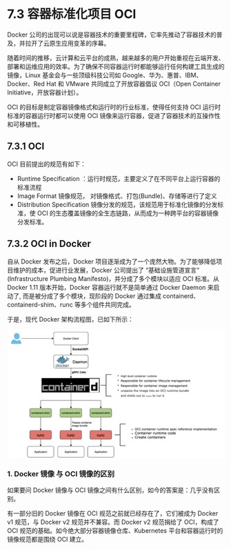 # 7.3 容器标准化项目 OCI

Docker 公司的出现可以说是容器技术的重要里程碑，它率先推动了容器技术的普及，并拉开了云原生应用变革的序幕。

随着时间的推移，云计算和云平台的成熟，越来越多的用户开始重视在云端开发、部署和运维应用的效率。为了确保不同容器运行时都能够运行任何构建工具生成的镜像，Linux 基金会与一些顶级科技公司如 Google、华为、惠普、IBM、Docker、Red Hat 和 VMware 共同成立了开放容器倡议 OCI（Open Container Initiative，开放容器计划）。

OCI 的目标是制定容器镜像格式和运行时的行业标准，使得任何支持 OCI 运行时标准的容器运行时都可以使用 OCI 镜像来运行容器，促进了容器技术的互操作性和可移植性。


## 7.3.1 OCI

OCI 目前提出的规范有如下：

- Runtime Specification	：运行时规范，主要定义了在不同平台上运行容器的标准流程
- Image Format 镜像规范， 对镜像格式、打包(Bundle)、存储等进行了定义
- Distribution Specification 镜像分发的规范，该规范用于标准化镜像的分发标准，使 OCI 的生态覆盖镜像的全生态链路，从而成为一种跨平台的容器镜像分发标准。


## 7.3.2 OCI in Docker

自从 Docker 发布之后，Docker 项目逐渐成为了一个庞然大物。为了能够降低项目维护的成本，促进行业发展，Docker 公司提出了 “基础设施管道宣言” (Infrastructure Plumbing Manifesto)，并分成了多个模块以适应 OCI 标准。从 Docker 1.11 版本开始，Docker 容器运行就不是简单通过 Docker Daemon 来启动了, 而是被分成了多个模块，现阶段的 Docker 通过集成 containerd、containerd-shim、runc 等多个组件共同完成。

于是，现代 Docker 架构流程图，已如下所示：

<div  align="center">
	<img src="../assets/docker-arc.png" width = "550"  align=center />
</div>


### 1. Docker 镜像 与 OCI 镜像的区别

如果要问 Docker 镜像与 OCI 镜像之间有什么区别，如今的答案是：几乎没有区别。

有一部分旧的 Docker 镜像在 OCI 规范之前就已经存在了，它们被成为 Docker v1 规范，与 Docker v2 规范并不兼容。而 Docker v2 规范捐给了 OCI，构成了 OCI 规范的基础。如今绝大部分容器镜像仓库、Kubernetes 平台和容器运行时的镜像规范都是围绕 OCI 建立。

